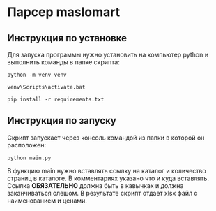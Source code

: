 <h1>Парсер maslomart</h1>
<h2>Инструкция по установке</h2>
<p>
Для запуска программы нужно установить на компьютер python и выполнить команды в папке скрипта:
</p>

``` pyton
python -m venv venv
```
``` pyton
venv\Scripts\activate.bat 
```
``` pyton
pip install -r requirements.txt
```
<h2>Инструкция по запуску</h2>
<p>
Скрипт запускает через консоль командой из папки в которой он расположен:
</p>

``` pyton
python main.py 
```

<p>
В функцию main нужно вставлять ссылку на каталог и количество страниц в каталоге. В комментариях указано что и куда вставлять. Ссылка <b>ОБЯЗАТЕЛЬНО</b> должна быть в кавычках и должна заканчиваться слешом. В результате скрипт отдает xlsx файл с наименованием и ценами.
</p>